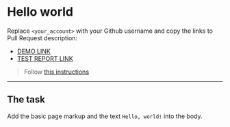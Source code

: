 # Hello world
Replace `<your_account>` with your Github username and copy the links to Pull Request description:
- [DEMO LINK](https://TanyaHryn.github.io/layout_hello-world/)
- [TEST REPORT LINK](https://TanyaHryn.github.io/layout_hello-world/report/html_report/)

> Follow [this instructions](https://mate-academy.github.io/layout_task-guideline/#how-to-solve-the-layout-tasks-on-github)
___

## The task 
Add the basic page markup and the text `Hello, world!` into the body.
